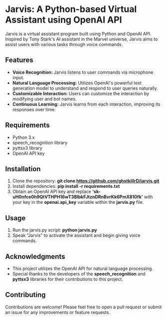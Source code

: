 # Jarvis: A Python-based Virtual Assistant using OpenAI API
Jarvis is a virtual assistant program built using Python and OpenAI API. Inspired by Tony Stark's AI assistant in the Marvel universe, Jarvis aims to assist users with various tasks through voice commands.

## Features
- **Voice Recognition:** Jarvis listens to user commands via microphone input.
- **Natural Language Processing:** Utilizes OpenAI's powerful text generation model to understand and respond to user queries naturally.
- **Customizable Interaction:** Users can customize the interaction by modifying user and bot names.
- **Continuous Learning:** Jarvis learns from each interaction, improving its responses over time.

## Requirements
- Python 3.x
- speech_recognition library
- pyttsx3 library
- OpenAI API key

## Installation
1. Clone the repository: **git clone https://github.com/ghstkillrD/jarvis.git**
2. Install dependencies: **pip install -r requirements.txt**
3. Obtain an OpenAI API key and replace **'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'** with your key in the **openai.api_key** variable within the **jarvis.py** file.

## Usage
1. Run the jarvis.py script: **python jarvis.py**
2. Speak "Jarvis" to activate the assistant and begin giving voice commands.

## Acknowledgments
- This project utilizes the OpenAI API for natural language processing.
- Special thanks to the developers of the **speech_recognition** and **pyttsx3** libraries for their contributions to this project.

## Contributing
Contributions are welcome! Please feel free to open a pull request or submit an issue for any improvements or feature requests.

